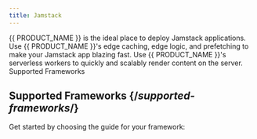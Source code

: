 ```yaml
---
title: Jamstack
---
```


{{ PRODUCT_NAME }} is the ideal place to deploy Jamstack applications. Use {{ PRODUCT_NAME }}'s edge caching, edge logic, and prefetching to make your Jamstack app blazing fast. Use {{ PRODUCT_NAME }}'s serverless workers to quickly and scalably render content on the server.
Supported Frameworks

## Supported Frameworks {/*supported-frameworks*/}

Get started by choosing the guide for your framework:

<Frameworks/>
